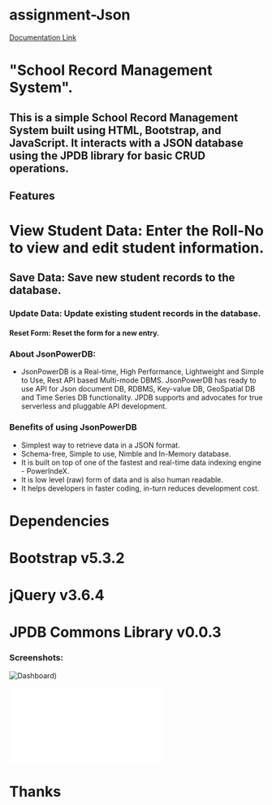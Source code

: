 # assignment-Json

[Documentation Link](http://login2explore.com/jpdb/docs.html)

# "School Record Management System".
## This is a simple School Record Management System built using HTML, Bootstrap, and JavaScript. It interacts with a JSON database using the JPDB library for basic CRUD operations.

## Features
# View Student Data: Enter the Roll-No to view and edit student information.
## Save Data: Save new student records to the database.
### Update Data: Update existing student records in the database.
#### Reset Form: Reset the form for a new entry.


### About JsonPowerDB:
- JsonPowerDB is a Real-time, High Performance, Lightweight and Simple to Use, Rest API based Multi-mode DBMS. JsonPowerDB has ready to use API for Json document DB, RDBMS, Key-value DB, GeoSpatial DB and Time Series DB functionality. JPDB supports and advocates for true serverless and pluggable API development.

### Benefits of using JsonPowerDB

- Simplest way to retrieve data in a JSON format.
- Schema-free, Simple to use, Nimble and In-Memory database.
- It is built on top of one of the fastest and real-time data indexing engine - PowerIndeX.
- It is low level (raw) form of data and is also human readable.
- It helps developers in faster coding, in-turn reduces development cost.

# Dependencies
# Bootstrap v5.3.2
# jQuery v3.6.4
# JPDB Commons Library v0.0.3


### Screenshots:

![Dashboard](http://tinyurl.com/ykhgl4zh))

![Index Page](chrome-extension://nlipoenfbbikpbjkfpfillcgkoblgpmj/edit-react.html)

# Thanks
